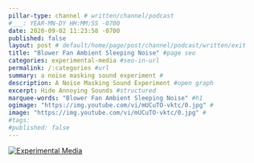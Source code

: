 ```yaml
---
pillar-type: channel # written/channel/podcast
#___: YEAR-MN-DY HH:MM:SS -0700
date: 2020-09-02 11:23:58 -0700
published: false
layout: post # default/home/page/post/channel/podcast/written/exit
title: "Blower Fan Ambient Sleeping Noise" #page seo
categories: experimental-media #seo-in-url
permalink: /:categories #url
summary: a noise masking sound experiment #
description: A Noise Masking Sound Experiment #open graph
excerpt: Hide Annoying Sounds #structured
marquee-words: "Blower Fan Ambient Sleeping Noise" #h1
ogimage: "https://img.youtube.com/vi/mUCuTO-vktc/0.jpg" #
image: "https://img.youtube.com/vi/mUCuTO-vktc/0.jpg" #
#tags:
#published: false
---
```

[![Experimental Media](https://img.youtube.com/vi/mUCuTO-vktc/0.jpg)](https://www.youtube.com/watch?v=mUCuTO-vktc "Blower Fan Ambient Sleeping Noise")